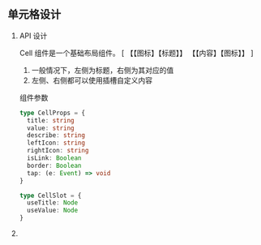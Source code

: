 ## 单元格设计

1. API 设计

   Cell 组件是一个基础布局组件。
   [ 【【图标】【标题】】 【【内容】【图标】】 ]

   1. 一般情况下，左侧为标题，右侧为其对应的值
   2. 左侧、右侧都可以使用插槽自定义内容

   组件参数

   ```typescript
   type CellProps = {
     title: string
     value: string
     describe: string
     leftIcon: string
     rightIcon: string
     isLink: Boolean
     border: Boolean
     tap: (e: Event) => void
   }

   type CellSlot = {
     useTitle: Node
     useValue: Node
   }
   ```

2.
